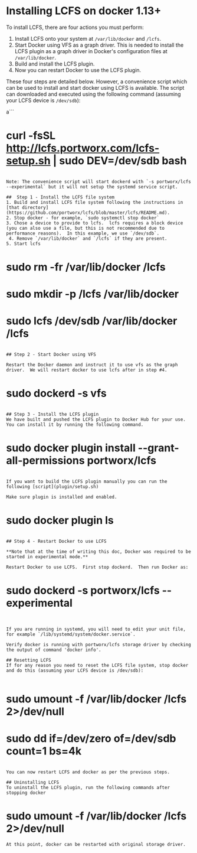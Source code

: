 # Installing LCFS on docker 1.13+

To install LCFS, there are four actions you must perform:

1. Install LCFS onto your system at `/var/lib/docker` and `/lcfs`.
2. Start Docker using VFS as a graph driver.  This is needed to install the LCFS plugin as a graph driver in Docker's configuration files at `/var/lib/docker`.
3. Build and install the LCFS plugin.
4. Now you can restart Docker to use the LCFS plugin.

These four steps are detailed below.  However, a convenience script which can be used to install and start docker using LCFS is available.  The script can downloaded and executed using the following command (assuming your LCFS device is `/dev/sdb`):

a```
# curl -fsSL http://lcfs.portworx.com/lcfs-setup.sh | sudo DEV=/dev/sdb bash
```

Note: The convenience script will start dockerd with `-s portworx/lcfs --experimental` but it will not setup the systemd service script.

##  Step 1 - Install the LCFS file system
1. Build and install LCFS file system following the instructions in [that directory](https://github.com/portworx/lcfs/blob/master/lcfs/README.md).
2. Stop docker - for example, `sudo systemctl stop docker`
3. Chose a device to provide to lcfs.  lcfs requires a block device (you can also use a file, but this is not recommended due to performance reasons).  In this example, we use `/dev/sdb`.
 4. Remove `/var/lib/docker` and `/lcfs` if they are present.
5. Start lcfs
```
# sudo rm -fr /var/lib/docker /lcfs
# sudo mkdir -p /lcfs /var/lib/docker
# sudo lcfs /dev/sdb /var/lib/docker /lcfs
```

## Step 2 - Start Docker using VFS

Restart the Docker daemon and instruct it to use vfs as the graph driver.  We will restart docker to use lcfs after in step #4.
```
# sudo dockerd -s vfs
```

## Step 3 - Install the LCFS plugin
We have built and pushed the LCFS plugin to Docker Hub for your use. You can install it by running the following command.

```
# sudo docker plugin install --grant-all-permissions portworx/lcfs
```

If you want to build the LCFS plugin manually you can run the following [script](plugin/setup.sh)

Make sure plugin is installed and enabled.

```
# sudo docker plugin ls
```

## Step 4 - Restart Docker to use LCFS

**Note that at the time of writing this doc, Docker was required to be started in experimental mode.**

Restart Docker to use LCFS.  First stop dockerd.  Then run Docker as:
```
# sudo dockerd -s portworx/lcfs --experimental
```


If you are running in systemd, you will need to edit your unit file, for example `/lib/systemd/system/docker.service`.

Verify docker is running with portworx/lcfs storage driver by checking the output of command 'docker info'.

## Resetting LCFS
If for any reason you need to reset the LCFS file system, stop docker and do this (assuming your LCFS device is /dev/sdb):


```
# sudo umount -f /var/lib/docker /lcfs 2>/dev/null
# sudo dd if=/dev/zero of=/dev/sdb count=1 bs=4k
```

You can now restart LCFS and docker as per the previous steps.

## Uninstalling LCFS
To uninstall the LCFS plugin, run the following commands after stopping docker

```
# sudo umount -f /var/lib/docker /lcfs 2>/dev/null
```
At this point, docker can be restarted with original storage driver.
